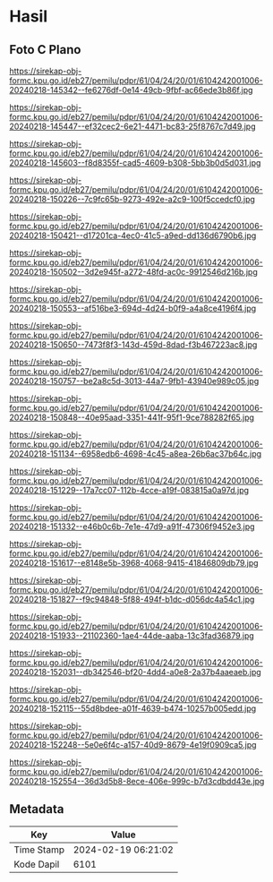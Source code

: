 # Hasil

## Foto C Plano

https://sirekap-obj-formc.kpu.go.id/eb27/pemilu/pdpr/61/04/24/20/01/6104242001006-20240218-145342--fe6276df-0e14-49cb-9fbf-ac66ede3b86f.jpg

https://sirekap-obj-formc.kpu.go.id/eb27/pemilu/pdpr/61/04/24/20/01/6104242001006-20240218-145447--ef32cec2-6e21-4471-bc83-25f8767c7d49.jpg

https://sirekap-obj-formc.kpu.go.id/eb27/pemilu/pdpr/61/04/24/20/01/6104242001006-20240218-145603--f8d8355f-cad5-4609-b308-5bb3b0d5d031.jpg

https://sirekap-obj-formc.kpu.go.id/eb27/pemilu/pdpr/61/04/24/20/01/6104242001006-20240218-150226--7c9fc65b-9273-492e-a2c9-100f5ccedcf0.jpg

https://sirekap-obj-formc.kpu.go.id/eb27/pemilu/pdpr/61/04/24/20/01/6104242001006-20240218-150421--d17201ca-4ec0-41c5-a9ed-dd136d6790b6.jpg

https://sirekap-obj-formc.kpu.go.id/eb27/pemilu/pdpr/61/04/24/20/01/6104242001006-20240218-150502--3d2e945f-a272-48fd-ac0c-9912546d216b.jpg

https://sirekap-obj-formc.kpu.go.id/eb27/pemilu/pdpr/61/04/24/20/01/6104242001006-20240218-150553--af516be3-694d-4d24-b0f9-a4a8ce4196f4.jpg

https://sirekap-obj-formc.kpu.go.id/eb27/pemilu/pdpr/61/04/24/20/01/6104242001006-20240218-150650--7473f8f3-143d-459d-8dad-f3b467223ac8.jpg

https://sirekap-obj-formc.kpu.go.id/eb27/pemilu/pdpr/61/04/24/20/01/6104242001006-20240218-150757--be2a8c5d-3013-44a7-9fb1-43940e989c05.jpg

https://sirekap-obj-formc.kpu.go.id/eb27/pemilu/pdpr/61/04/24/20/01/6104242001006-20240218-150848--40e95aad-3351-441f-95f1-9ce788282f65.jpg

https://sirekap-obj-formc.kpu.go.id/eb27/pemilu/pdpr/61/04/24/20/01/6104242001006-20240218-151134--6958edb6-4698-4c45-a8ea-26b6ac37b64c.jpg

https://sirekap-obj-formc.kpu.go.id/eb27/pemilu/pdpr/61/04/24/20/01/6104242001006-20240218-151229--17a7cc07-112b-4cce-a19f-083815a0a97d.jpg

https://sirekap-obj-formc.kpu.go.id/eb27/pemilu/pdpr/61/04/24/20/01/6104242001006-20240218-151332--e46b0c6b-7e1e-47d9-a91f-47306f9452e3.jpg

https://sirekap-obj-formc.kpu.go.id/eb27/pemilu/pdpr/61/04/24/20/01/6104242001006-20240218-151617--e8148e5b-3968-4068-9415-41846809db79.jpg

https://sirekap-obj-formc.kpu.go.id/eb27/pemilu/pdpr/61/04/24/20/01/6104242001006-20240218-151827--f9c94848-5f88-494f-b1dc-d056dc4a54c1.jpg

https://sirekap-obj-formc.kpu.go.id/eb27/pemilu/pdpr/61/04/24/20/01/6104242001006-20240218-151933--21102360-1ae4-44de-aaba-13c3fad36879.jpg

https://sirekap-obj-formc.kpu.go.id/eb27/pemilu/pdpr/61/04/24/20/01/6104242001006-20240218-152031--db342546-bf20-4dd4-a0e8-2a37b4aaeaeb.jpg

https://sirekap-obj-formc.kpu.go.id/eb27/pemilu/pdpr/61/04/24/20/01/6104242001006-20240218-152115--55d8bdee-a01f-4639-b474-10257b005edd.jpg

https://sirekap-obj-formc.kpu.go.id/eb27/pemilu/pdpr/61/04/24/20/01/6104242001006-20240218-152248--5e0e6f4c-a157-40d9-8679-4e19f0909ca5.jpg

https://sirekap-obj-formc.kpu.go.id/eb27/pemilu/pdpr/61/04/24/20/01/6104242001006-20240218-152554--36d3d5b8-8ece-406e-999c-b7d3cdbdd43e.jpg


## Metadata

| Key        | Value               |
| ---------- | ------------------- |
| Time Stamp | 2024-02-19 06:21:02 |
| Kode Dapil | 6101                |



